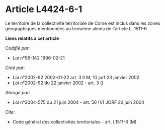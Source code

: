 # Article L4424-6-1

Le territoire de la collectivité territoriale de Corse est inclus dans les zones géographiques mentionnées au troisième
alinéa de l'article L. 1511-6.

**Liens relatifs à cet article**

_Codifié par_:

  - Loi n°96-142 1996-02-21

_Créé par_:

  - Loi n°2002-92 2002-01-22 art. 3 II M, 10 jorf 23 janvier 2002
  - Loi n°2002-92 du 22 janvier 2002 - art. 3 ()

_Abrogé par_:

  - Loi n°2004-575 du 21 juin 2004 - art. 50 (V) JORF 22 juin 2004

_Cite_:

  - Code général des collectivités territoriales - art. L1511-6 (M)

